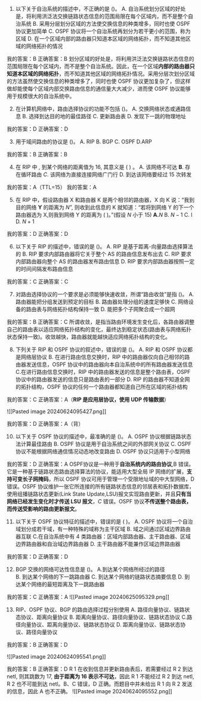 01. 以下关于自治系统的描述中，不正确的是 ()。
A. 自治系统划分区域的好处是，将利用洪泛法交换链路状态信息的范围局限在每个区域内，而不是整个自治系统
B. 采用分层划分区域的方法使交换信息的种类增多，同时也使 OSPF 协议更加简单
C. OSPF 协议将一个自治系统再划分为若干更小的范围，称为区域
D. 在一个区域内部的路由器只知道本区域的网络拓扑，而不知道其他区域的网络拓扑的情况

我的答案：B
正确答案：B 划分区域的好处是，将利用洪泛法交换链路状态信息的范围局限在每个区域内，而不是整个自治系统。因此，在一个区域**内部的路由器只知道本区域的网络拓扑**，而不知道其他区域的网络拓扑情况。采用分层次划分区域的方法虽然使交换信息的种类增多了，同时也使 OSPF 协议更加复杂了，但这样做却能使每个区域内部交换路由信息的通信量大大减少，进而使 OSPF 协议能够用于规模很大的自治系统中。

02. 在计算机网络中，路由选择协议的功能不包括 ()。
A. 交换网络状态或通路信息
B. 选择到达目的地的最佳路径
C. 更新路由表
D. 发现下一跳的物理地址

我的答案：D
正确答案：D

03. 用于域间路由的协议是 ()。
A. RIP B. BGP C. OSPF  D.ARP

我的答案：B
正确答案：B

04. 在 RIP 中 , 到某个网络的距离值为 16, 其意义是 ( ) 。
A. 该网络不可达
$\mathbf{B}.$ 存在循环路由
$C.$ 该网络为直接连接网络广门行 
D. 到达该网络要经过 15 次转发

我的答案：A（TTL=15）
我的答案：A

05. 在 RIP 中，假设路由器 X 和路由器 K 是两个相邻的路由器，X 向 K 说：“我到目的网络 $\mathbf{Y}$ 的距离为 $N$”, 则收到此信息的 K 就知道：“若将到网络 Y 的下一个路由器选为 X,则我到网络 Y 的距离为 ( )。”(假设 $N$ 小于 15)
$\mathbf{A.}N$   B. $N-1$   C. l   D. $N+1$

我的答案：D
正确答案：D

06. 以下关于 RIP 的描述中，错误的是 ()。
A. RIP 是基于距离-向量路由选择算法的
B. RIP 要求内部路由器将它关于整个 AS 的路由信息发布出去
C. RIP 要求内部路由器向整个 AS 的路由器发布路由信息
D. RIP 要求内部路由器按照一定的时间间隔发布路由信息

我的答案：C
正确答案：C

07. 对路由选择协议的一个要求是必须能够快速收敛，所谓“路由收敛”是指 ()。
A. 路由器能把分组发送到预定的目标
B. 路由器处理分组的速度足够快
C. 网络设备的路由表与网络拓扑结构保持一致
D. 能把多个子网聚合成一个超网

我的答案：B
正确答案：C 所谓收敛，是指当路由环境发生变化后，各路由器调整自己的路由表以适应网络拓扑结构的变化，最终达到稳定状态(路由表与网络拓扑状态保持一致)。收敛越快，路由器就能越快适应网络拓扑结构的变化。

08. 下列关于 RIP 和 OSPF 协议的叙述中，错误的是 ()。
A. RIP 和 OSPF 协议都是网络层协议
B. 在进行路由信息交换时，RIP 中的路由器仅向自己相邻的路由器发送信息，OSPF 协议中的路由器向本自治系统中的所有路由器发送信息
C.在进行路由信息交换时，RIP 中的路由器发送的信息是整个路由表，OSPF 协议中的路由器发送的信息只是路由表的一部分
D. RIP 的路由器不知道全网的拓扑结构，OSPF 协议的任何一个路由器都知道自己所在区域的拓扑结构

我的答案：C
正确答案：A（**RIP 是应用层协议，使用 UDP 传输数据**）

![[Pasted image 20240624095427.png]]


我的答案：D
正确答案：A（背）

10. 以下关于 OSPF 协议的描述中，最准确的是 ()。
A. OSPF 协议根据链路状态法计算最佳路由
B. OSPF 协议是用于自治系统之间的外部网关协议
C. OSPF 协议不能根据网络通信情况动态地改变路由
D. OSPF 协议只适用于小型网络

我的答案：D
正确答案：A OSPF协议是一种用于**自治系统内的路由协议**,B 错误。它是一种基于链路状态路由选择算法的协议，能适用大型全局 IP 网络的扩展，**支持可变长子网掩码**，所以 OSPF 协议可用于管理一个受限地址域的中大型网络，D 错误。OSPF 协议维护一张它所连接的所有链路状态信息的邻居表和拓扑数据库，使用组播链路状态更新(Link State Update,LSU)报文实现路由更新，并且**只有当网络已经发生变化时才传送 LSU 报文**，$C$ 错误。OSPF 协议**不传送整个路由表，而传送受影响的路由更新报文**。

11. 以下关于 OSPF 协议特征的描述中，错误的是 ( )。
A. OSPF 协议将一个自治域划分成若干域，有一种特殊的域称为主干区域
B. 域之间通过区域边界路由器互联
C.在自治系统中有 4 类路由器：区域内部路由器、主干路由器、区域边界路由器和自治域边界路由器
D. 主干路由器不能兼作区域边界路由器

我的答案：D
正确答案：D


12. BGP 交换的网络可达性信息是 ()。
A.到达某个网络所经过的路径   
B. 到达某个网络的下一跳路由器
C. 到达某个网络的链路状态摘要信息 
D. 到达某个网络的最短距离及下一跳路由器

我的答案：C
正确答案：A ![[Pasted image 20240625095329.png]]


13. RIP、OSPF 协议、BGP 的路由选择过程分别使用
A. 路径向量协议、链路状态协议、距离向量协议
B. 距离向量协议、路径向量协议、链路状态协议
C.路径向量协议、距离向量协议、链路状态协议
D. 距离向量协议、链路状态协议、路径向量协议

我的答案：B
正确答案：D

![[Pasted image 20240624095541.png]]


我的答案：B
正确答案：D R 1 在收到信息并更新路由表后，若需要经过 R 2 到达 netl, 则其跳数为 17, **由于距离为 16 表示不可达**，因此 R 1 不能经过 R 2 到达 netl, R 2 也不可能到达 netl。B、C 错误，D 正确。而题目中并未给出 R 1 向 R 2 发送的信息，因此 A 也不正确。
![[Pasted image 20240624095552.png]]

